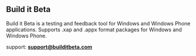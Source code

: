 <h2>Build it Beta</h2>
Build it Beta is a testing and feedback tool for Windows and Windows Phone applications. Supports .xap and .appx format packages for Windows and Windows Phone. 

support: **support@builditbeta.com**
